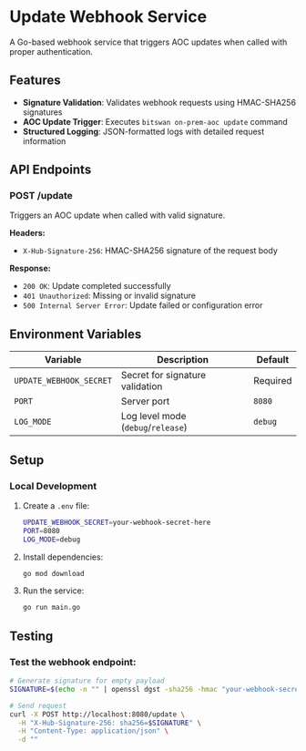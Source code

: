 # Update Webhook Service

A Go-based webhook service that triggers AOC updates when called with proper authentication.

## Features

- **Signature Validation**: Validates webhook requests using HMAC-SHA256 signatures
- **AOC Update Trigger**: Executes `bitswan on-prem-aoc update` command
- **Structured Logging**: JSON-formatted logs with detailed request information

## API Endpoints

### POST /update
Triggers an AOC update when called with valid signature.

**Headers:**
- `X-Hub-Signature-256`: HMAC-SHA256 signature of the request body

**Response:**
- `200 OK`: Update completed successfully
- `401 Unauthorized`: Missing or invalid signature
- `500 Internal Server Error`: Update failed or configuration error

## Environment Variables

| Variable | Description | Default |
|----------|-------------|---------|
| `UPDATE_WEBHOOK_SECRET` | Secret for signature validation | Required |
| `PORT` | Server port | `8080` |
| `LOG_MODE` | Log level mode (`debug`/`release`) | `debug` |

## Setup

### Local Development

1. Create a `.env` file:
   ```bash
   UPDATE_WEBHOOK_SECRET=your-webhook-secret-here
   PORT=8080
   LOG_MODE=debug
   ```
2. Install dependencies:
   ```bash
   go mod download
   ```
3. Run the service:
   ```bash
   go run main.go
   ```

## Testing

### Test the webhook endpoint:

```bash
# Generate signature for empty payload
SIGNATURE=$(echo -n "" | openssl dgst -sha256 -hmac "your-webhook-secret" | cut -d' ' -f2)

# Send request
curl -X POST http://localhost:8080/update \
  -H "X-Hub-Signature-256: sha256=$SIGNATURE" \
  -H "Content-Type: application/json" \
  -d ""
```
